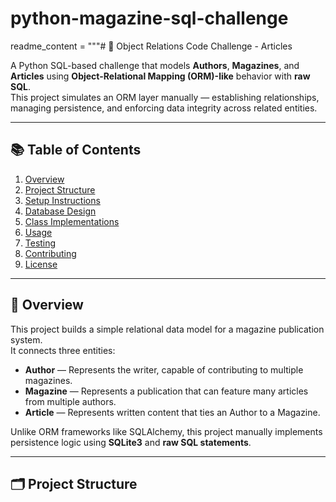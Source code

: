 # python-magazine-sql-challenge
readme_content = """# 📰 Object Relations Code Challenge - Articles

A Python SQL-based challenge that models **Authors**, **Magazines**, and **Articles** using **Object-Relational Mapping (ORM)-like** behavior with **raw SQL**.  
This project simulates an ORM layer manually — establishing relationships, managing persistence, and enforcing data integrity across related entities.

---

## 📚 Table of Contents
1. [Overview](#overview)
2. [Project Structure](#project-structure)
3. [Setup Instructions](#setup-instructions)
4. [Database Design](#database-design)
5. [Class Implementations](#class-implementations)
6. [Usage](#usage)
7. [Testing](#testing)
8. [Contributing](#contributing)
9. [License](#license)

---

## 🧠 Overview

This project builds a simple relational data model for a magazine publication system.  
It connects three entities:

- **Author** — Represents the writer, capable of contributing to multiple magazines.  
- **Magazine** — Represents a publication that can feature many articles from multiple authors.  
- **Article** — Represents written content that ties an Author to a Magazine.

Unlike ORM frameworks like SQLAlchemy, this project manually implements persistence logic using **SQLite3** and **raw SQL statements**.

---

## 🗂 Project Structure
